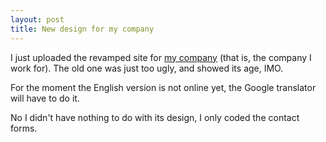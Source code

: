 ```yaml
---
layout: post
title: New design for my company
---
```


I just uploaded the revamped site for <a title="Planeta Actimedia" href="http://www.planeta-actimedia.es/">my company</a> (that is, the company I work for). The old one was just too ugly, and showed its age, IMO.

For the moment the English version is not online yet, the Google translator will have to do it.

No I didn't have nothing to do with its design, I only coded the contact forms.
